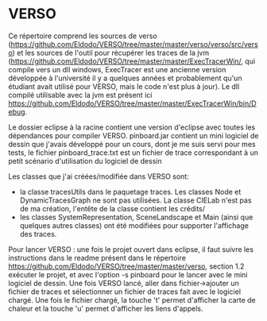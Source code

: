 # VERSO

Ce répertoire comprend les sources de verso (https://github.com/Eldodo/VERSO/tree/master/master/verso/verso/src/verso) et les sources de l'outil pour récupérer les traces de la jvm (https://github.com/Eldodo/VERSO/tree/master/master/ExecTracerWin/, qui compile vers un dll windows, ExecTracer est une ancienne version développée à l'université il y a quelques années et probablement qu'un étudiant avait utilisé pour VERSO, mais le code n'est plus à jour). Le dll compilé utilisable avec la jvm est présent ici https://github.com/Eldodo/VERSO/tree/master/master/ExecTracerWin/bin/Debug.

Le dossier eclipse à la racine contient une version d'eclipse avec toutes les dépendances pour compiler VERSO. pinboard.jar contient un mini logiciel de dessin que j'avais développé pour un cours, dont je me suis servi pour mes tests, le fichier pinboard_trace.txt est un fichier de trace correspondant à un petit scénario d'utilisation du logiciel de dessin

Les classes que j'ai créées/modifiée dans VERSO sont:
  - la classe tracesUtils dans le paquetage traces. Les classes Node et DynamicTracesGraph ne sont pas utilisées. La classe CIELab n'est pas de ma création, l'entête de la classe contient les crédits/
  - les classes SystemRepresentation, SceneLandscape et Main (ainsi que quelques autres classes) ont été modifiées pour supporter l'affichage des traces.
  
  Pour lancer VERSO : une fois le projet ouvert dans eclipse, il faut suivre les instructions dans le readme présent dans le répertoire https://github.com/Eldodo/VERSO/tree/master/master/verso, section 1.2 exécuter le projet, et avec l'option -s pinboard pour le lancer avec le mini logiciel de dessin. Une fois VERSO lancé, aller dans fichier->ajouter un fichier de traces et sélectionner un fichier de traces fait avec le logiciel chargé. Une fois le fichier chargé, la touche 't' permet d'afficher la carte de chaleur et la touche 'u' permet d'afficher les liens d'appels.
  
